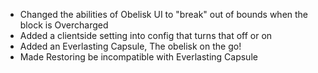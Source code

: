  - Changed the abilities of Obelisk UI to "break" out of bounds when the block is Overcharged
 - Added a clientside setting into config that turns that off or on
 - Added an Everlasting Capsule, The obelisk on the go!
 - Made Restoring be incompatible with Everlasting Capsule